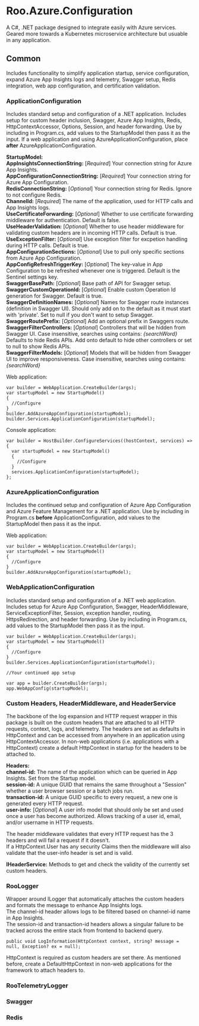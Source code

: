 # Roo.Azure.Configuration
A C#, .NET package designed to integrate easily with Azure services. Geared more towards a Kubernetes microservice architecture but usuable in any application.

## Common
Includes functionality to simplify application startup, service configuration, expand Azure App Insights logs and telemetry, Swagger setup, Redis integration, web app configuration, and certification validation.

### ApplicationConfiguration
Includes standard setup and configuration of a .NET application. Includes setup for custom header inclusion, Swagger, Azure App Insights, Redis, HttpContextAccessor, Options, Session, and header forwarding.
Use by including in Program.cs, add values to the StartupModel then pass it as the input.
If a web application and using AzureApplicationConfiguration, place **after** AzureApplicationConfiguration.

**StartupModel:**<br/>
**AppInsightsConnectionString:** [*Required*] Your connection string for Azure App Insights.<br/>
**AppConfigurationConnectionString:** [*Required*] Your connection string for Azure App Configuration.<br/>
**RedisConnectionString:** [*Optional*] Your connection string for Redis. Ignore to not configure Redis.<br/>
**ChannelId:** [*Required*] The name of the application, used for HTTP calls and App Insights logs.<br/>
**UseCertificateForwarding:** [*Optional*] Whether to use certificate forwarding middleware for authentication. Default is false.<br/>
**UseHeaderValidation:** [*Optional*] Whether to use header middleware for validating custom headers are in incoming HTTP calls. Default is true.<br/>
**UseExceptionFilter:** [*Optional*] Use exception filter for excpetion handling during HTTP calls. Default is true.<br/>
**AppConfigurationSections:** [*Optional*] Use to pull only specific sections from Azure App Configuration.<br/>
**AppConfigRefreshTriggerKey:** [*Optional*] The key-value in App Configuration to be refreshed whenever one is triggered. Default is the Sentinel settings key.<br/>
**SwaggerBasePath:** [*Optional*] Base path of API for Swagger setup.<br/>
**SwaggerCustomOperationId:** [*Optional*] Enable custom Operation Id generation for Swagger. Default is true.<br/>
**SwaggerDefinitionNames:** [*Optional*] Names for Swagger route instances (definition in Swagger UI). Should only add on to the default as it must start with 'private'. Set to null if you don't want to setup Swagger.<br/>
**SwaggerRoutePrefix:** [*Optional*] Add an optional prefix in Swaggers route.<br/>
**SwaggerFilterControllers:** [*Optional*] Controllers that will be hidden from Swagger UI. Case insensitive, searches using contains: *{searchWord}* Defaults to hide Redis APIs. Add onto default to hide other controllers or set to null to show Redis APIs.<br/>
**SwaggerFilterModels:** [*Optional*] Models that will be hidden from Swagger UI to improve responsiveness. Case insensitive, searches using contains: *{searchWord}*

Web application:
```
var builder = WebApplication.CreateBuilder(args);
var startupModel = new StartupModel()
{
  //Configure
}
builder.AddAzureAppConfiguration(startupModel);
builder.Services.ApplicationConfiguration(startupModel);
```

Console application:
```
var builder = HostBuilder.ConfigureServices((hostContext, services) =>
{
  var startupModel = new StartupModel()
  {
    //Configure
  }
  services.ApplicationConfiguration(startupModel);
};
```

### AzureApplicationConfiguration
Includes the continued setup and configuration of Azure App Configuration and Azure Feature Management for a .NET application.
Use by including in Program.cs **before** ApplicationConfiguration, add values to the StartupModel then pass it as the input.

Web application:
```
var builder = WebApplication.CreateBuilder(args);
var startupModel = new StartupModel()
{
  //Configure
}
builder.AddAzureAppConfiguration(startupModel);
```

### WebApplicationConfiguration
Includes standard setup and configuration of a .NET web application. Includes setup for Azure App Configuration, Swagger, HeaderMiddleware, ServiceExceptionFilter, Session, exception handler, routing, HttpsRedirection, and header forwarding.
Use by including in Program.cs, add values to the StartupModel then pass it as the input.

```
var builder = WebApplication.CreateBuilder(args);
var startupModel = new StartupModel()
{
  //Configure
}
builder.Services.ApplicationConfiguration(startupModel);

//Your continued app setup

var app = builder.CreateBuilder(args);
app.WebAppConfig(startupModel);
```

### Custom Headers, HeaderMiddleware, and HeaderService
The backbone of the log expansion and HTTP request wrapper in this package is built on the custom headers that are attached to all HTTP requests, context, logs, and telemetry.
The headers are set as defaults in HttpContext and can be accessed from anywhere in an application using HttpContextAccessor.
In non-web applications (i.e. applications with a HttpContext) create a default HttpContext in startup for the headers to be attached to.

**Headers:**<br/>
**channel-id:** The name of the application which can be queried in App Insights. Set from the Startup model.<br/>
**session-id:** A unique GUID that remains the same throughout a "Session" whether a user browser session or a batch jobs run.<br/>
**transaction-id:** A unique GUID specific to every request, a new one is generated every HTTP request.<br/>
**user-info:** [*Optional*] A user info model that should only be set and used once a user has become authorized. Allows tracking of a user id, email, and/or username in HTTP requests.

The header middleware validates that every HTTP request has the 3 headers and will fail a request if it doesn't.<br/>
If a HttpContext.User has any security Claims then the middleware will also validate that the user-info header is set and is valid.

**IHeaderService:** Methods to get and check the validity of the currently set custom headers.

### RooLogger
Wrapper around ILogger that automatically attaches the custom headers and formats the message to enhance App Insights logs.<br/>
The channel-id header allows logs to be filtered based on channel-id name in App Insights.<br/>
The session-id and transaction-id headers allows a singular failure to be tracked across the entire stack from frontend to backend query.

```
public void LogInformation(HttpContext context, string? message = null, Exception? ex = null);
```

HttpContext is required as custom headers are set there. As mentioned before, create a DefaultHttpContext in non-web applications for the framework to attach headers to.

### RooTelemetryLogger


### Swagger


### Redis
